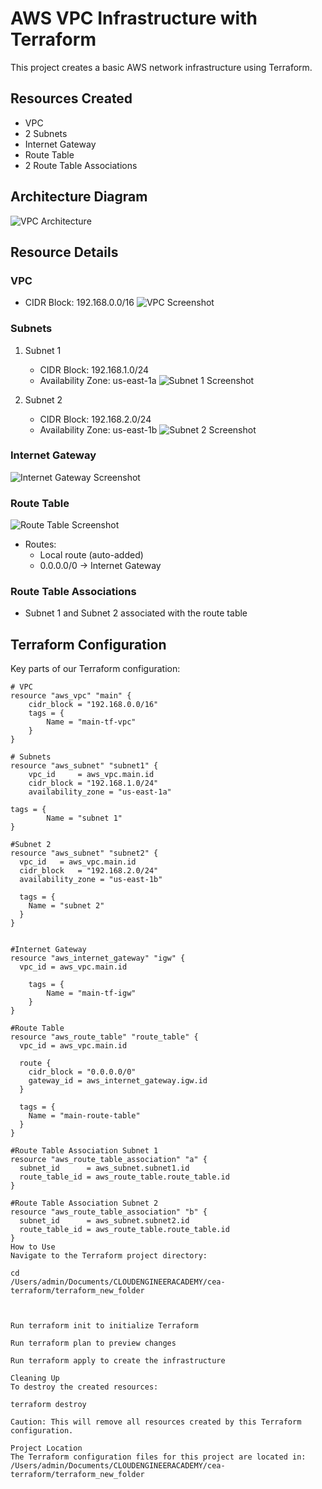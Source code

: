 # AWS VPC Infrastructure with Terraform

This project creates a basic AWS network infrastructure using Terraform.

## Resources Created

- VPC
- 2 Subnets
- Internet Gateway
- Route Table
- 2 Route Table Associations

## Architecture Diagram

![VPC Architecture](./images/vpc_architecture.png)

## Resource Details

### VPC
- CIDR Block: 192.168.0.0/16
![VPC Screenshot](./images/vpc_screenshot.png)

### Subnets
1. Subnet 1
   - CIDR Block: 192.168.1.0/24
   - Availability Zone: us-east-1a
   ![Subnet 1 Screenshot](./images/subnet1_screenshot.png)

2. Subnet 2
   - CIDR Block: 192.168.2.0/24
   - Availability Zone: us-east-1b
   ![Subnet 2 Screenshot](./images/subnet2_screenshot.png)

### Internet Gateway
![Internet Gateway Screenshot](./images/igw_screenshot.png)

### Route Table
![Route Table Screenshot](./images/route_table_screenshot.png)
- Routes:
  - Local route (auto-added)
  - 0.0.0.0/0 -> Internet Gateway

### Route Table Associations
- Subnet 1 and Subnet 2 associated with the route table

## Terraform Configuration

Key parts of our Terraform configuration:

```hcl
# VPC
resource "aws_vpc" "main" {
    cidr_block = "192.168.0.0/16"
    tags = {
        Name = "main-tf-vpc"
    }
}

# Subnets
resource "aws_subnet" "subnet1" {
    vpc_id     = aws_vpc.main.id
    cidr_block = "192.168.1.0/24"
    availability_zone = "us-east-1a"
    
tags = {
        Name = "subnet 1"
}

#Subnet 2
resource "aws_subnet" "subnet2" {
  vpc_id   = aws_vpc.main.id
  cidr_block   = "192.168.2.0/24"
  availability_zone = "us-east-1b"
  
  tags = {
    Name = "subnet 2"
  }
}


#Internet Gateway
resource "aws_internet_gateway" "igw" {
  vpc_id = aws_vpc.main.id
    
    tags = {
        Name = "main-tf-igw"
    }
}

#Route Table
resource "aws_route_table" "route_table" {
  vpc_id = aws_vpc.main.id

  route {
    cidr_block = "0.0.0.0/0"
    gateway_id = aws_internet_gateway.igw.id
  }

  tags = {
    Name = "main-route-table"
  }
}

#Route Table Association Subnet 1
resource "aws_route_table_association" "a" {
  subnet_id      = aws_subnet.subnet1.id
  route_table_id = aws_route_table.route_table.id
}

#Route Table Association Subnet 2
resource "aws_route_table_association" "b" {
  subnet_id      = aws_subnet.subnet2.id
  route_table_id = aws_route_table.route_table.id
}
How to Use
Navigate to the Terraform project directory:

cd 
/Users/admin/Documents/CLOUDENGINEERACADEMY/cea-terraform/terraform_new_folder



Run terraform init to initialize Terraform

Run terraform plan to preview changes

Run terraform apply to create the infrastructure

Cleaning Up
To destroy the created resources:

terraform destroy

Caution: This will remove all resources created by this Terraform 
configuration.

Project Location
The Terraform configuration files for this project are located in:
/Users/admin/Documents/CLOUDENGINEERACADEMY/cea-terraform/terraform_new_folder
